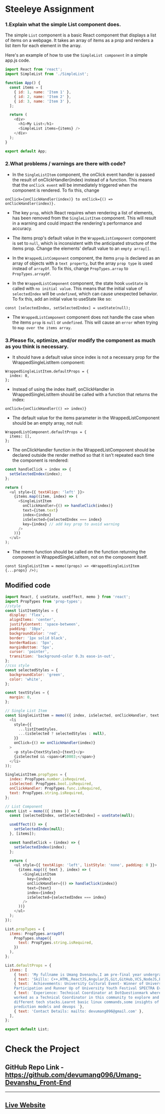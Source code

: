
# Steeleye Assignment
 
### 1.Explain what the simple List component does.

The simple `List` component is a basic React component that displays a list of items on a webpage. It takes an array of items as a prop and renders a list item for each element in the array.

Here's an example of how to use the `SimpleList component` in a simple app.js code.

```javascript
import React from 'react';
import SimpleList from './SimpleList';

function App() {
  const items = [
    { id: 1, name: 'Item 1' },
    { id: 2, name: 'Item 2' },
    { id: 3, name: 'Item 3' },
  ];

  return (
    <div>
      <h1>My List</h1>
      <SimpleList items={items} />
    </div>
  );
}

export default App;
```

### 2.What problems / warnings are there with code?

- In the `SingleListItem` component, the onClick event handler is passed the result of onClickHandler(index) instead of a function. This means that the `onClick event` will be immediately triggered when the component is rendered. To fix this, change 
```
onClick={onClickHandler(index)} to onClick={() => onClickHandler(index)}.
```

- The key `prop`, which React requires when rendering a list of elements, has been removed from the `SingleListItem` component. This will result in a warning and could impact the rendering's performance and accuracy.

- The items prop's default value in the `WrappedListComponent` component is set to `null`, which is inconsistent with the anticipated structure of the items prop. Change the elements' default value to an `empty array[]`.

- In the `WrappedListComponent` component, the items `prop` is declared as an array of objects with a `text property`, but the array `prop type` is used instead of `arrayOf`. To fix this, change `PropTypes.array` to `PropTypes.arrayOf`.

- In the `WrappedListComponent` component, the state hook `useState` is called with `no initial value`. This means that the initial value of `selectedIndex` will be `undefined`, which can cause unexpected behavior. To fix this, add an initial value to useState like so: 
```
const [selectedIndex, setSelectedIndex] = useState(null);
```
- The `WrappedListComponent` component does not handle the case when the items `prop` is `null` or `undefined`. This will cause an `error` when trying to `map over the items array`.


### 3.Please fix, optimize, and/or modify the component as much as you think is necessary.

- It should have a default value since index is not a necessary prop for the WrappedSingleListItem component:

```
WrappedSingleListItem.defaultProps = {
  index: 0,
};
```

- Instead of using the index itself, onClickHandler in WrappedSingleListItem should be called with a function that returns the index:

```
onClick={onClickHandler(() => index)}
```
- The default value for the items parameter in the WrappedListComponent should be an empty array, not null:

```
WrappedListComponent.defaultProps = {
  items: [],
};

```

- The onClickHandler function in the WrappedListComponent should be declared outside the render method so that it isn't repeated each time the component is rendered:

```javascript
const handleClick = index => {
  setSelectedIndex(index);
};

return (
  <ul style={{ textAlign: 'left' }}>
    {items.map((item, index) => (
      <SingleListItem
        onClickHandler={() => handleClick(index)}
        text={item.text}
        index={index}
        isSelected={selectedIndex === index}
        key={index} // add key prop to avoid warning
      />
    ))}
  </ul>
);

```
- The memo function should be called on the function returning the component in WrappedSingleListItem, not on the component itself.

```
const SingleListItem = memo((props) => <WrappedSingleListItem {...props} />);

```

## Modified code
```javascript
import React, { useState, useEffect, memo } from 'react';
import PropTypes from 'prop-types';
//style
const listItemStyles = {
  display: 'flex',
  alignItems: 'center',
  justifyContent: 'space-between',
  padding: '10px',
  backgroundColor: 'red',
  border: '1px solid black',
  borderRadius: '5px',
  marginBottom: '5px',
  cursor: 'pointer',
  transition: 'background-color 0.3s ease-in-out',
};
//css style
const selectedStyles = {
  backgroundColor: 'green',
  color: 'white',
};

const textStyles = {
  margin: 0,
};

// Single List Item
const SingleListItem = memo(({ index, isSelected, onClickHandler, text }) => (
  <li
    style={{
      ...listItemStyles,
      ...(isSelected ? selectedStyles : null),
    }}
    onClick={() => onClickHandler(index)} 
  >
    <p style={textStyles}>{text}</p>
    {isSelected && <span>&#10003;</span>}
  </li>
));

SingleListItem.propTypes = {
  index: PropTypes.number.isRequired,
  isSelected: PropTypes.bool.isRequired,
  onClickHandler: PropTypes.func.isRequired,
  text: PropTypes.string.isRequired,
};

// List Component
const List = memo(({ items }) => {
  const [selectedIndex, setSelectedIndex] = useState(null);

  useEffect(() => {
    setSelectedIndex(null);
  }, [items]);

  const handleClick = (index) => {
    setSelectedIndex(index);
  };

  return (
    <ul style={{ textAlign: 'left', listStyle: 'none', padding: 0 }}>
      {items.map(({ text }, index) => (
        <SingleListItem
          key={index}
          onClickHandler={() => handleClick(index)}
          text={text}
          index={index}
          isSelected={selectedIndex === index}
        />
      ))}
    </ul>
  );
});

List.propTypes = {
  items: PropTypes.arrayOf(
    PropTypes.shape({
      text: PropTypes.string.isRequired,
    })
  ),
};

List.defaultProps = {
  items: [
    { text: 'My fullname is Umang Dvenashu,I am pre-final year undergrad student who loves to explore new technologies and looking for opportunities where mystrategic work and knowledge could be best subjected. I am patient and determined which helped me to build my problem solving skills and being a good human' },
    { text: 'Skills: C++,HTML,ReactJS,AngularJS,Git,GitHub,VCS,NodeJS,Express,DSA,DBMS,OS' },
    { text: `Achievements: University Cultural Event- Winner of University mega Cultural Fest ONE INDIA Event(Team
    Participation and Runner Up of University Youth Festival SPECTRA Event(Team Participation).`},
    { text: `Experience: Technical Coordinator at DotQuestionmark where i have
    worked as a Technical Coordinator in this community to explore and learn
    different tech stacks.Learnt basic linux commands,some insights of data
    prediction models and devops `},
    { text: 'Contact Details: mailto: devumang096@gmail.com' },
  ],
};

export default List;
```
# Check the Project 
GitHub Repo Link -https://github.com/devumang096/Umang-Devanshu_Front-End
---
---

## <a href="https://devumang096.github.io/Umang-Devanshu_Front-End/" target="_blank">Live Website</a>

